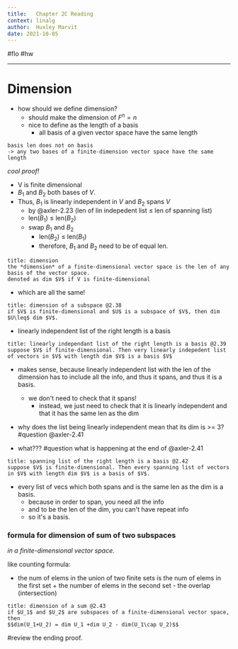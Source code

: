 ```yaml
---
title:   Chapter 2C Reading
context: linalg
author:  Huxley Marvit
date: 2021-10-05
---
```


#flo #hw

***

# Dimension

- how should we define dimension?
	- should make the dimension of $F^n=n$
	- nice to define as the length of a basis 
		- all basis of a given vector space have the same length

```ad-important
basis len does not on basis
-> any two bases of a finite-dimension vector space have the same length
```
*cool proof!*

- V is finite dimensional
- $B_1$ and $B_2$ both bases of $V$. 
- Thus, $B_1$ is linearly independent in $V$ and $B_2$ spans $V$
	-  by @axler-2.23 (len of lin indepedent list $\leq$ len of spanning list)
	-  len($B_1$) $\leq$ len($B_2$)
	-  swap $B_1$ and $B_2$
		- len($B_2$) $\leq$ len($B_1$)  
		- therefore, $B_1$ and $B_2$ need to be of equal len.

```ad-def
title: dimension
the *dimension* of a finite-dimensional vector space is the len of any basis of the vector space.
denoted as dim $V$ if V is finite-dimensional
```
- which are all the same!


```ad-def
title: dimension of a subspace @2.38
if $V$ is finite-dimensional and $U$ is a subspace of $V$, then dim $U\leq$ dim $V$.
```

- linearly independent list of the right length is a basis
	

```ad-def
title: linearly independant list of the right length is a basis @2.39
suppose $V$ if finite-dimensional. Then very linearly indepedent list of vectors in $V$ with length dim $V$ is a basis $V$
```
- makes sense, because linearly independent list with the len of the dimension has to include all the info, and thus it spans, and thus it is a basis.
	- we don't need to check that it spans! 
		- instead, we just need to check that it is linearly independent and that it has the same len as the dim
		
- why does the list being linearly independent mean that its dim is >= 3?  #question @axler-2.41
- what??? #question what is happening at the end of @axler-2.41

```ad-def
title: spanning list of the right length is a basis @2.42
suppose $V$ is finite-dimensional. Then every spanning list of vectors in $V$ with length dim $V$ is a basis of $V$.
```
- every list of vecs which both spans and is the same len as the dim is a basis.
	- because in order to span, you need all the info
	- and to be the len of the dim, you can't have repeat info
	- so it's a basis.
	
### formula for dimension of sum of two subspaces
*in a finite-dimensional vector space.*

like counting formula: 
- the num of elems in the union of two finite sets is the num of elems in the first set + the number of elems in the second set - the overlap (intersection) 


```ad-def
title: dimension of a sum @2.43
if $U_1$ and $U_2$ are subspaces of a finite-dimensional vector space, then 
$$dim(U_1+U_2) = dim U_1 +dim U_2 - dim(U_1\cap U_2)$$
```

#review the ending proof.


























 





















